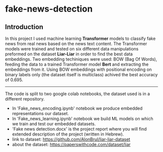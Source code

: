 # fake-news-detection
## Introduction
In this project I used machine learning **Transformer** models to classify fake news from real news based on the news text content. The Transformer models were trained and tested on six different data manipulations preformed on the dataset **Liar-Liar** in order to find the best data embeddings. Two  embedding techiniques were used: BOW (Bag Of Words), feeding the data to a trained Transformer model **Bert** and extracting the embeddings from it. Using BOW embeddings with positional encoding on binary labels only (the dataset itself is multiclass) achived the best accuracy of 0.695.
****
The code is split to two google colab notebooks, the dataset used is in a different repository.<br>
* In 'Fake_news_encoding.ipynb' notebook we produce embedded representations our dataset.
* In 'Fake_news_learning.ipynb' notebook we build ML models on which we train and test our embedded datasets.
* 'Fake news detection.docx' is the project report where you will find extended description of the project (written in Hebrew).
* link to dataset: https://github.com/AlonBrul/liar-liar-dataset
* about the dataset: https://paperswithcode.com/dataset/liar
